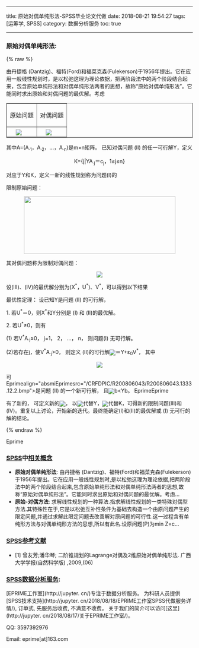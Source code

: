 
---
title: 原始对偶单纯形法-SPSS毕业论文代做
date: 2018-08-21 19:54:27
tags: [运筹学, SPSS]
category: 数据分析服务
toc: true

---



<span></span>
<!-- more -->



### 原始对偶单纯形法:

{% raw %}
<div class="p1">由丹捷格 (Dantzig)、福特(Ford)和福菜克森(Fulekerson)于1956年提出。它在应用一般线性规划时，是以松弛这理为理论依据，把两阶段法中的两个阶段结合起来，包含原始单纯形法和对偶单纯形法两者的思想，故称“原始对偶单纯形法”。它能同时求出原始和对偶问题的最优解。考虑

<p align="center"></p><div class="dtable"><table class="viewtb" border="1"><tr valign="top"><td class="viewtd">

原始问题</td><td class="viewtd">

对偶问题</td></tr><tr valign="top"><td class="viewtd">　<img align="absmiddle" src="/CRFDPIC/R200806043/R200806043_R200806043.1332.15%5B4298713280FA%5D.4.0.bmp"></td><td class="viewtd">　<img align="absmiddle" src="/CRFDPIC/R200806043/R200806043_R200806043.1332.15%5B4298713280FA%5D.5.0.bmp"></td></tr></table></div>

其中A=(A<sub>·1</sub>，A<sub>·2</sub>，…，A<sub>·n</sub>)是m×n矩阵。 已知对偶问题 (Ⅱ) 的任一可行解Y，定义

<p></p><p align="center">K={j|YA<sub>·j</sub>＝c<sub>j</sub>，1≤j≤n}</p>

对应于Y和K，定义一新的线性规划称为问题(Ⅰ)的

限制原始问题：

<p align="center"><span class="imgdiv" style="text-align:center;"><img onclick="zoomPic(this);" align="absmiddle" width="409" height="155" src="/CRFDPIC/R200806043/R200806043.1333.0%5B0470fb356144%5D.png"></span></p>

其对偶问题称为限制对偶问题：

<p align="center"><img align="absmiddle" src="/CRFDPIC/R200806043/R200806043.1333.2%5B04728b2b0097%5D.gif"></p>

<p>设(Ⅲ)、(Ⅳ)的最优解分别为(X<sup>*</sup>，U<sup>*</sup>)、V<sup>*</sup>，可以得到以下结果

</p><p>最优性定理： 设已知Y是问题 (Ⅱ) 的可行解，

</p><p>1. 若U<sup>*</sup>＝0，则X<sup>*</sup>和Y分别是 (Ⅰ) 和 (Ⅱ)的最优解。

</p><p>2. 若U<sup>*</sup>≠0，则有

</p><p>(1) 若V<sup>*</sup>A<sub>·j</sub>≤0， j=1， 2， …， n， 则问题(Ⅰ) 无可行解。

</p><p>(2)若存在j，使V<sup>*</sup>A<sub>·j</sub>&gt;0， 则定义 (Ⅱ)的可行解<img align="absmiddle" src="/CRFDPIC/R200806043/R200806043.1333.11.2.bmp">＝Y+ε<sub>0</sub>V<sup>*</sup>， 其中

</p><p align="center"><img align="absmiddle" src="/CRFDPIC/R200806043/R200806043.1333.4%5B0945782d1056%5D.gif"></p>

可Eprimealign="absmiEprimesrc="/CRFDPIC/R200806043/R200806043.1333.12.2.bmp">是问题 (Ⅱ) 的一个新可行解， 且<img align="absmiddle" src="/CRFDPIC/R200806043/R200806043.1333.12.21.bmp">b&lt;Yb。
EprimeEprime
<p>有了新的<img align="absmEprime src="/CRFDPIC/R2Eprime43/R200806043.1333.13.4.bmp">， 可定义新的<img align="absmiddle" src="/CRFDPIC/R200806043/R200806043.1333.13.12.bmp">， 以<img align="absmiddle" src="/CRFDPIC/R200806043/R200806043.1333.13.16.bmp">代替Y，<img align="absmiddle" src="/CRFDPIC/R200806043/R200806043.1333.13.21.bmp">代替K，可得新的限制问题(Ⅲ)和(Ⅳ)。重复以上讨论，开始新的迭代。最终能确定(Ⅰ)和(Ⅱ)的最优解或 (Ⅰ) 无可行的解的结论。</p></div>
{% endraw %}


Eprime
### [SPSS](/tags/SPSS/)中[相关概念](/categories/数据分析服务)

- **原始对偶单纯形法**: 由丹捷格 (Dantzig)、福特(Ford)和福菜克森(Fulekerson)于1956年提出。它在应用一般线性规划时,是以松弛这理为理论依据,把两阶段法中的两个阶段结合起来,包含原始单纯形法和对偶单纯形法两者的思想,故称“原始对偶单纯形法”。它能同时求出原始和对偶问题的最优解。考虑...
- **原始-对偶方法**: 求解线性规划的一种算法.指求解线性规划的一类特殊对偶型方法.其特殊性在于,它是以松弛互补性条件为基础去构造一个由原问题产生的限定问题,并通过求解此限定问题去改善解对原问题的可行性.这一过程含有单纯形方法与对偶单纯形方法的思想,所以有此名.设原问题(P)为min Z=c...


### [SPSS](/tags/SPSS/)[参考文献](/categories/数据分析服务/)

- [1]  曾友芳;潘华琴; 二阶锥规划的Lagrange对偶及2维原始对偶单纯形法. 广西大学学报(自然科学版) ,2009,(06)


### [SPSS](/tags/SPSS/)[数据分析服务](/categories/数据分析服务/):
[EPRIME工作室](http://jupyter. cn/)专注于数据分析服务。
为科研人员提供[SPSS技术支持](http://jupyter. cn/2018/08/18/EPRIME工作室SPSS代做服务详情/), 订单式, 先服务后收费, 不满意不收费。
关于我们的简介可以访问[这里](http://jupyter. cn/2018/08/17/关于EPRIME工作室/)。

QQ: 3597392976

Email: eprime[at]163.com



